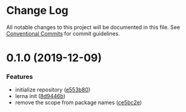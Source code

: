 # Change Log

All notable changes to this project will be documented in this file.
See [Conventional Commits](https://conventionalcommits.org) for commit guidelines.

# 0.1.0 (2019-12-09)


### Features

* initialize repository ([e553b80](https://github.com/homuler/react-table-lego/commit/e553b801acad7204ced7be7963caa0813ab6f506))
* lerna init ([8d9446b](https://github.com/homuler/react-table-lego/commit/8d9446b6453859c6dc69b6fadee768a94c8aa698))
* remove the scope from package names ([ce5bc2e](https://github.com/homuler/react-table-lego/commit/ce5bc2e88c798e62d1a733f3197da521c80b6425))
